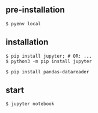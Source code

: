 ## pre-installation
```
$ pyenv local
```

## installation
```
$ pip install jupyter; # OR: ...
$ python3 -m pip install jupyter

$ pip install pandas-datareader
```


## start
```
$ jupyter notebook
```

